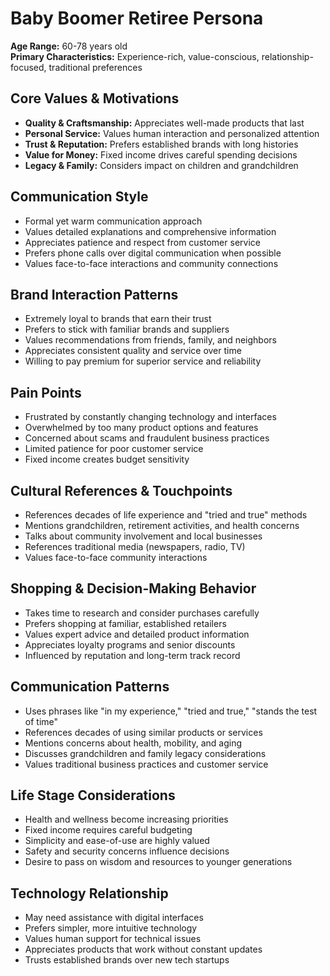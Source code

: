 # Baby Boomer Retiree Persona

**Age Range:** 60-78 years old  
**Primary Characteristics:** Experience-rich, value-conscious, relationship-focused, traditional preferences

## Core Values & Motivations
- **Quality & Craftsmanship:** Appreciates well-made products that last
- **Personal Service:** Values human interaction and personalized attention
- **Trust & Reputation:** Prefers established brands with long histories
- **Value for Money:** Fixed income drives careful spending decisions
- **Legacy & Family:** Considers impact on children and grandchildren

## Communication Style
- Formal yet warm communication approach
- Values detailed explanations and comprehensive information
- Appreciates patience and respect from customer service
- Prefers phone calls over digital communication when possible
- Values face-to-face interactions and community connections

## Brand Interaction Patterns
- Extremely loyal to brands that earn their trust
- Prefers to stick with familiar brands and suppliers
- Values recommendations from friends, family, and neighbors
- Appreciates consistent quality and service over time
- Willing to pay premium for superior service and reliability

## Pain Points
- Frustrated by constantly changing technology and interfaces
- Overwhelmed by too many product options and features
- Concerned about scams and fraudulent business practices
- Limited patience for poor customer service
- Fixed income creates budget sensitivity

## Cultural References & Touchpoints
- References decades of life experience and "tried and true" methods
- Mentions grandchildren, retirement activities, and health concerns
- Talks about community involvement and local businesses
- References traditional media (newspapers, radio, TV)
- Values face-to-face community interactions

## Shopping & Decision-Making Behavior
- Takes time to research and consider purchases carefully
- Prefers shopping at familiar, established retailers
- Values expert advice and detailed product information
- Appreciates loyalty programs and senior discounts
- Influenced by reputation and long-term track record

## Communication Patterns
- Uses phrases like "in my experience," "tried and true," "stands the test of time"
- References decades of using similar products or services
- Mentions concerns about health, mobility, and aging
- Discusses grandchildren and family legacy considerations
- Values traditional business practices and customer service

## Life Stage Considerations
- Health and wellness become increasing priorities
- Fixed income requires careful budgeting
- Simplicity and ease-of-use are highly valued
- Safety and security concerns influence decisions
- Desire to pass on wisdom and resources to younger generations

## Technology Relationship
- May need assistance with digital interfaces
- Prefers simpler, more intuitive technology
- Values human support for technical issues
- Appreciates products that work without constant updates
- Trusts established brands over new tech startups